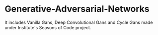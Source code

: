 # Generative-Adversarial-Networks
It includes Vanilla Gans, Deep Convolutional Gans and Cycle Gans made under Institute's Seasons of Code project.
